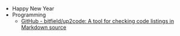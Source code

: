- Happy New Year
- Programming
	- [GitHub - bitfield/up2code: A tool for checking code listings in Markdown source](https://github.com/bitfield/up2code)
